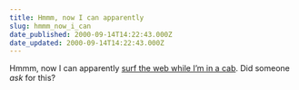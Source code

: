 ```yaml
---
title: Hmmm, now I can apparently
slug: hmmm_now_i_can
date_published: 2000-09-14T14:22:43.000Z
date_updated: 2000-09-14T14:22:43.000Z
---
```


Hmmm, now I can apparently [surf the web while I’m in a cab](http://www.zdnet.com/zdnn/stories/newsbursts/0,7407,2628009,00.html). Did someone *ask* for this?
